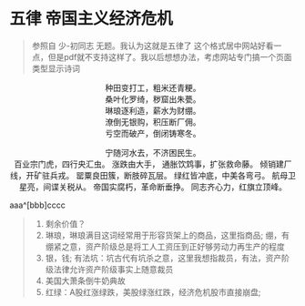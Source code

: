 # 五律 帝国主义经济危机
> 参照自 少-初同志 无题。我认为这就是五律了 
> 这个格式居中网站好看一点，但是pdf就不支持这样了。我以后想想办法，考虑网站专门搞一个页面类型显示诗词

<center>
种田变打工，粗米还青粳。<br/>
桑叶化罗绮，秽窟出朱甍。<br/>
琳琅逐利造，薪水为财绷。<br/>
潦倒无银购，积压断厂佣。<br/>
亏空而破产，倒闭铸寒冬。

宁随河水去，不济困民生。<br/>
百业宗门虎，四行央汇虫。
涨跌由大手，
通胀饮鸩事，扩张救命藤。
倾销建厂线，开矿驻兵戎。
罂粟良田簇，断肢碎瓦层。
绿红皆冲底，中美各弯弓。
航母卫星亮，间谍关税从。
帝国实腐朽，革命断垂挣。
同志齐心力，红旗立顶峰。
</center>

aaa^[bbb]cccc

> 1. 剩余价值？
> 1. 琳琅，琳琅满目这词经常用于形容货架上的商品，这里指商品; 绷，有绷紧之意，资产阶级总是将工人工资压到正好够劳动力再生产的程度
> 2. 银，钱; 有法坑：坑古代有坑杀之意，这里我想指裁员，有法，资产阶级法律允许资产阶级事实上随意裁员 
> 3. 美国大萧条倒牛奶典故
> 4. 红绿：A股红涨绿跌，美股绿涨红跌，经济危机股市直接崩盘; 
<!--stackedit_data:
eyJoaXN0b3J5IjpbLTIwMzY4NjM5OTYsLTEwODA5MjgyNjAsND
czMTc3MDMxLDE1NTEyNzU0OTEsLTIwOTkzOTAzMzMsLTEwMDcz
OTE5NzgsLTE0MzA4MTYwNTYsMTIxNDQwMDc1Niw4NjQwNjkxNT
csLTM3ODc3NjU4MywxMTMyMTk1NjUwLC01NTY3MDI0ODgsOTA1
NDYxMjcsMTU3MzEzNjAwMiwtMTM4NjE3OTAyMywtMjEyODQ1Nz
U1MSwxNDM1NzU4ODAsMTkyMTY4NDM2OF19
-->